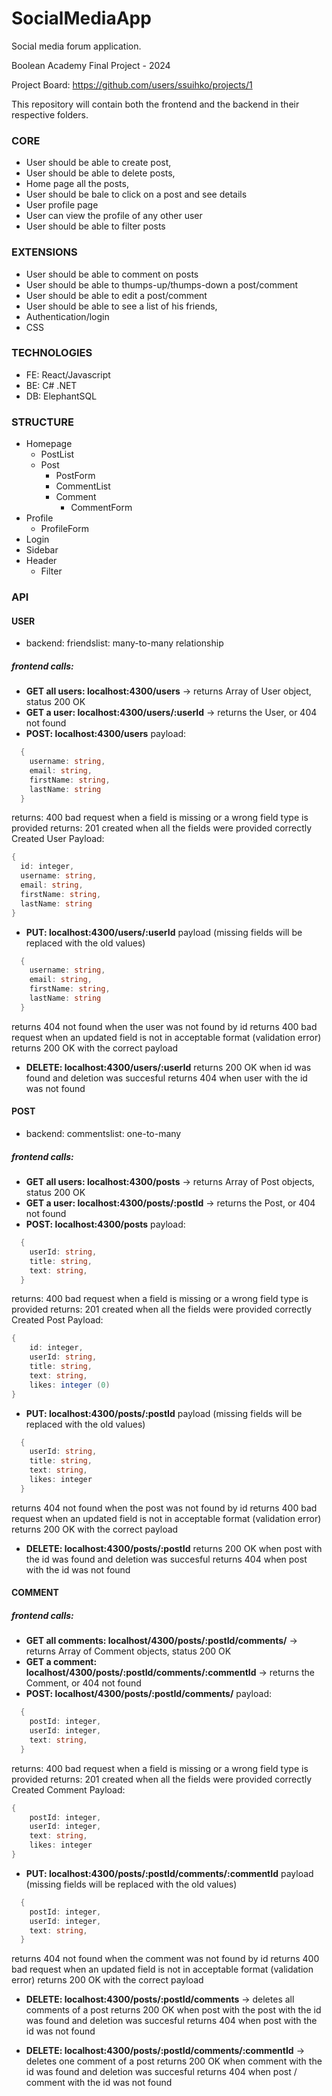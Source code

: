 # SocialMediaApp

Social media forum application.

Boolean Academy Final Project - 2024

Project Board: https://github.com/users/ssuihko/projects/1

This repository will contain both the frontend and the backend in their respective folders.

### CORE

- User should be able to create post,
- User should be able to delete posts,
- Home page all the posts,
- User should be bale to click on a post and see details
- User profile page
- User can view the profile of any other user
- User should be able to filter posts

### EXTENSIONS

- User should be able to comment on posts
- User should be able to thumps-up/thumps-down a post/comment
- User should be able to edit a post/comment
- User should be able to see a list of his friends,
- Authentication/login
- CSS

### TECHNOLOGIES

- FE: React/Javascript
- BE: C# .NET
- DB: ElephantSQL

### STRUCTURE

- Homepage
  - PostList
  - Post
    - PostForm
    - CommentList
    - Comment
      - CommentForm
- Profile
  - ProfileForm
- Login
- Sidebar
- Header
  - Filter

### API

#### USER

- backend: friendslist: many-to-many relationship

##### frontend calls:

- **GET all users: localhost:4300/users** &rarr; returns Array of User object, status 200 OK
- **GET a user: localhost:4300/users/:userId** &rarr; returns the User, or 404 not found
- **POST: localhost:4300/users**
  payload:

```C#
  {
    username: string,
    email: string,
    firstName: string,
    lastName: string
  }
```

returns: 400 bad request when a field is missing or a wrong field type is provided
returns: 201 created when all the fields were provided correctly
Created User Payload:

```C#
{
  id: integer,
  username: string,
  email: string,
  firstName: string,
  lastName: string
}
```

- **PUT: localhost:4300/users/:userId**
  payload (missing fields will be replaced with the old values)

```C#
  {
    username: string,
    email: string,
    firstName: string,
    lastName: string
  }
```

returns 404 not found when the user was not found by id
returns 400 bad request when an updated field is not in acceptable format (validation error)
returns 200 OK with the correct payload

- **DELETE: localhost:4300/users/:userId**
  returns 200 OK when id was found and deletion was succesful
  returns 404 when user with the id was not found

#### POST

- backend: commentslist: one-to-many

##### frontend calls:

- **GET all users: localhost:4300/posts** &rarr; returns Array of Post objects, status 200 OK
- **GET a user: localhost:4300/posts/:postId** &rarr; returns the Post, or 404 not found
- **POST: localhost:4300/posts**
  payload:

```C#
  {
    userId: string,
    title: string,
    text: string,
  }
```

returns: 400 bad request when a field is missing or a wrong field type is provided
returns: 201 created when all the fields were provided correctly
Created Post Payload:

```C#
{
    id: integer,
    userId: string,
    title: string,
    text: string,
    likes: integer (0)
}
```

- **PUT: localhost:4300/posts/:postId**
  payload (missing fields will be replaced with the old values)

```C#
  {
    userId: string,
    title: string,
    text: string,
    likes: integer
  }
```

returns 404 not found when the post was not found by id
returns 400 bad request when an updated field is not in acceptable format (validation error)
returns 200 OK with the correct payload

- **DELETE: localhost:4300/posts/:postId**
  returns 200 OK when post with the id was found and deletion was succesful
  returns 404 when post with the id was not found

#### COMMENT

##### frontend calls:

- **GET all comments: localhost/4300/posts/:postId/comments/** &rarr; returns Array of Comment objects, status 200 OK
- **GET a comment: localhost/4300/posts/:postId/comments/:commentId** &rarr; returns the Comment, or 404 not found
- **POST: localhost/4300/posts/:postId/comments/**
  payload:

```C#
  {
    postId: integer,
    userId: integer,
    text: string,
  }
```

returns: 400 bad request when a field is missing or a wrong field type is provided
returns: 201 created when all the fields were provided correctly
Created Comment Payload:

```C#
{
    postId: integer,
    userId: integer,
    text: string,
    likes: integer
}
```

- **PUT: localhost:4300/posts/:postId/comments/:commentId**
  payload (missing fields will be replaced with the old values)

```C#
  {
    postId: integer,
    userId: integer,
    text: string,
  }
```

returns 404 not found when the comment was not found by id
returns 400 bad request when an updated field is not in acceptable format (validation error)
returns 200 OK with the correct payload

- **DELETE: localhost:4300/posts/:postId/comments** &rarr; deletes all comments of a post
  returns 200 OK when post with the post with the id was found and deletion was succesful
  returns 404 when post with the id was not found

- **DELETE: localhost:4300/posts/:postId/comments/:commentId** &rarr; deletes one comment of a post
  returns 200 OK when comment with the id was found and deletion was succesful
  returns 404 when post / comment with the id was not found
